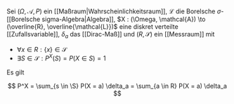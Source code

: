 Sei $(\Omega, \mathcal{A}, P)$ ein [[Maßraum|Wahrscheinlichkeitsraum]], $\mathcal{L}$ die Borelsche $\sigma$-[[Borelsche sigma-Algebra|Algebra]], $X : (\Omega, \mathcal{A}) \to (\overline{R}, \overline{\mathcal{L}})$ eine diskret verteilte [[Zufallsvariable]], $\delta_a$ das [[Dirac-Maß]] und $(R, \mathscr{S})$ ein [[Messraum]] mit
- $\forall x \in R : \{ x \} \in \mathscr{S}$
- $\exists S \in \mathscr{S} : P^X(S) = P(X \in S) = 1$

Es gilt

$$
	P^X = \sum_{s \in \S} P(X = a) \delta_a = \sum_{a \in R} P(X = a) \delta_a
$$